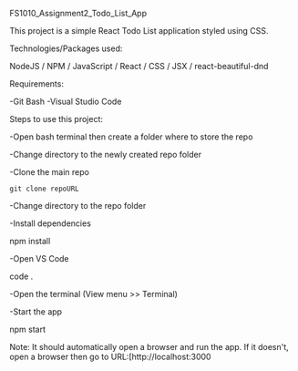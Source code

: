 FS1010_Assignment2_Todo_List_App

This project is a simple React Todo List application styled using CSS.

Technologies/Packages used:

NodeJS / NPM / JavaScript / React / CSS / JSX / react-beautiful-dnd

Requirements:

-Git Bash
-Visual Studio Code


Steps to use this project:

-Open bash terminal then create a folder where to store the repo

-Change directory to the newly created repo folder

-Clone the main repo

    git clone repoURL
    
-Change directory to the repo folder

-Install dependencies

  npm install
  
-Open VS Code

  code .
  
-Open the terminal (View menu >> Terminal)

-Start the app

  npm start
  
Note: It should automatically open a browser and run the app. If it doesn't, open a browser then go to URL:[http://localhost:3000
